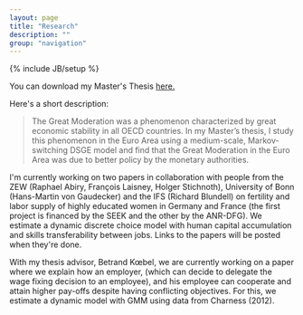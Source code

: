 ```yaml
---
layout: page
title: "Research"
description: ""
group: "navigation"
---
```

{% include JB/setup %}

You can download my Master's Thesis [here.](http://min.us/l5AzLDg7Tyu58)  

Here's a short description:

>The Great Moderation was a phenomenon characterized by great economic stability in all OECD countries. In my Master’s thesis, I study this phenomenon in the Euro Area using a medium-scale, Markov-switching DSGE model and find that the Great Moderation in the Euro Area was due to better policy by the monetary authorities.

I'm currently working on two papers in collaboration with people from the ZEW (Raphael Abiry, François Laisney, Holger Stichnoth), University of Bonn (Hans-Martin von Gaudecker) and the IFS (Richard Blundell) on fertility and labor supply of highly educated women in Germany and France (the first project is financed by the SEEK and the other by the ANR-DFG). We estimate a dynamic discrete choice model with human capital accumulation and skills transferability between jobs. Links to the papers will be posted when they're done.

With my thesis advisor, Betrand Kœbel, we are currently working on a paper where we explain how an employer, (which can decide to delegate the wage fixing decision to an employee), and his employee can cooperate and attain higher pay-offs despite having conflicting objectives. For this, we estimate a dynamic model with GMM using data from Charness (2012).